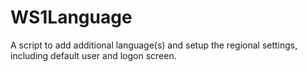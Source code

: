 # WS1Language
A script to add additional language(s) and setup the regional settings, including default user and logon screen. 
